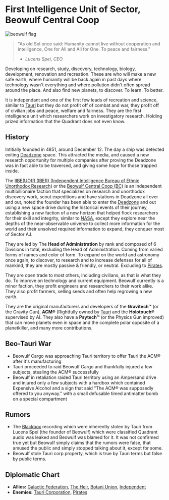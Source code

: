 # First Intelligence Unit of Sector, Beowulf Central Coop

![beowulf flag](https://user-images.githubusercontent.com/121211676/209128428-6fad4507-e92a-4416-ab3b-08b49cb79847.png)

>"As old Sol once said: Humanity cannot live without cooperation and intelligence, One for All and All for One. To peace and fairness."
> - *Lucens Spei, CEO*

Developing on research, study, discovery, technology, biology, development, renovation and recreation.
These are who will make a new safe earth, where humanity will be back again in past days where technology wasn't everything and where pollution didn't often spread around the place. And also find new planets, to discover. To learn. To better.

It is independant and one of the first few leads of recreation and science, similar to [Tauri](https://just-a-unity-dev.github.io/sector/factions/tauri) but they do not profit off of combat and war, they profit off of civilian jobs and peace, welfare and fairness. They are the first intelligence unit which researchers work on investigatory research. Holding prized information that the Quadrant does not even know.

## History

Intitially founded in 4851, around December 12. The day a ship was detected exiting [Deadzone](https://just-a-unity-dev.github.io/sector/sectors/outer/deadzone) space. This attracted the media, and caused a new research opportunity for multiple companies after proving the Deadzone was in fact able to be traversed, and giving some hope for those trapped inside.

The [IIBE(UO)R (IBER) (Independent Intelligence Bureau of Ethnic Unorthodox Research)](https://just-a-unity-dev.github.io/sector/factions/minor/beowulf) or the [Beowulf Central Coop (BC)](https://just-a-unity-dev.github.io/sector/factions/minor/beowulf) is an independent multibillionaire faction that specializes on research and unorthodox discovery work, scout expeditions and have stations in Deadzone all over and out, noted the founder has been able to enter the [Deadzone](https://just-a-unity-dev.github.io/sector/sectors/outer/deadzone) and out using a new space drive during the historical events of their journey, establishing a new faction of a new horizon that helped flock researchers for their skill and integrity, similar to [NASA](https://en.wikipedia.org/wiki/NASA), except they explore near the depths of the near-observable universe to collect more information for the world and their unsolved required information to expand, they conquer most of Sector AJ.

They are led by The **Head of Administration** by rank and composed of 6 Divisions in total, excluding the Head of Administration. Coming from varied forms of names and color of form. To expand on the world and astronomy once again, to discover, to research and to increase defenses for all of mankind, they are mostly passive & friendly, or neutral. Excluding to [Pirates](https://just-a-unity-dev.github.io/sector/factions/pirates).

They are open trade to most others, including civilians, as that is what they do. To improve on technology and current equipment. Beowulf currently is a minor faction, they profit engineers and researchers to their work alike. They also profit farmers, selling seeds and often help regrowing a new earth.

They are the original manufacturers and developers of the **Gravitech™** (or the Gravity Gun), **ACM®** (Rightfully owned by [Tauri](https://just-a-unity-dev.github.io/sector/factions/tauri) and the **Holotouch®** supervised by AI. They also have a **Psytech™** (or the Physics Gun improved) that can move planets even in space and the complete polar opposite of a planetkiller, and many more contributions.

## Beo-Tauri War

- Beowulf Cargo was approaching Tauri territory to offer Tauri the ACM® after it's manufacturing
- Tauri proceeded to raid Beowulf Cargo and thankfully injured a few subjects, stealing the ACM® successfully
- Beowulf in retaliation raided Tauri territory using an Ampersand drive and injured only a few subjects with a hardbox which contained Expensive Alcohol and a sign that said "The ACM® was supposedly offered to you anyway." with a small defusable timed antimatter bomb on a special compartment

## Rumors

- The [Blackbox](https://just-a-unity-dev.github.io/sector/sectors/outer/deadzone) recording which were inherently stolen by Tauri from Lucens Spei (the founder of Beowulf) which were classified Quadrant audio was leaked and Beowulf was blamed for it. It was not confirmed true yet but Beowulf simply claims that the rumors were false, that amused the public and simply stopped talking about it, except for some.
- Beowulf stole Tauri corp property, which is true by Tauri terms but false by public terms.

## Diplomatic Chart

- **Allies:** [Galactic Federation](https://just-a-unity-dev.github.io/sector/factions/federation), [The Heir](https://just-a-unity-dev.github.io/sector/factions/heir), [Botani Union](https://just-a-unity-dev.github.io/sector/factions/botani), [Independent](https://just-a-unity-dev.github.io/sector/factions/minor/independent)
- **Enemies:** [Tauri Corporation](https://just-a-unity-dev.github.io/sector/factions/tauri), [Pirates](https://just-a-unity-dev.github.io/sector/factions/pirates)
